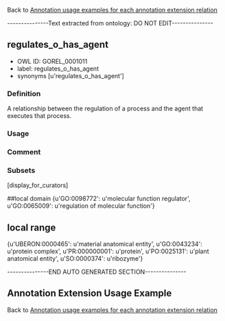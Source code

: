 Back to [Annotation usage examples for each annotation extension relation](http://wiki.geneontology.org/index.php/Annotation_usage_examples_for_each_annotation_extension_relation)

---------------Text extracted from ontology: DO NOT EDIT---------------

## regulates_o_has_agent
* OWL ID: GOREL_0001011
* label: regulates_o_has_agent
* synonyms
[u'regulates_o_has_agent']

### Definition
A relationship between the regulation of a process and the agent that executes that process.

### Usage


### Comment


### Subsets
[display_for_curators]

##local domain
{u'GO:0098772': u'molecular function regulator', u'GO:0065009': u'regulation of molecular function'}

## local range
{u'UBERON:0000465': u'material anatomical entity', u'GO:0043234': u'protein complex', u'PR:000000001': u'protein', u'PO:0025131': u'plant anatomical entity', u'SO:0000374': u'ribozyme'}

---------------END AUTO GENERATED SECTION---------------









Annotation Extension Usage Example
----------------------------------

Back to [Annotation usage examples for each annotation extension relation](http://wiki.geneontology.org/index.php/Annotation_usage_examples_for_each_annotation_extension_relation)
